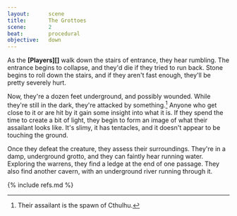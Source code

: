```yaml
---
layout:      scene
title:       The Grottoes
scene:       2
beat:        procedural
objective:   down
---
```



As the **[Players][]** walk down the stairs of entrance, they hear rumbling.
The entrance begins to collapse, and they'd die if they tried to run back.
Stone begins to roll down the stairs, and if they aren't fast enough,
they'll be pretty severely hurt.

[#]: # (run => ATHLETICS > 3)

Now, they're a dozen feet underground, and possibly wounded.
While they're still in the dark, they're attacked by something.[^0]
Anyone who get close to it or are hit by it gain some insight into what it is.
If they spend the time to create a bit of light,
they begin to form an image of what their assailant looks like.
It's slimy, it has tentacles, and it doesn't appear to be touching the ground.

Once they defeat the creature, they assess their surroundings.
They're in a damp, underground grotto, and they can faintly hear running water.
Exploring the warrens, they find a ledge at the end of one passage.
They also find another cavern, with an underground river running through it.


[^0]: Their assailant is the spawn of Cthulhu.


{% include refs.md %}











